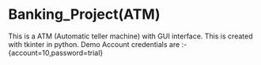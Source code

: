 # Banking_Project(ATM)
This is a ATM (Automatic teller machine) with GUI interface. This is created with tkinter in python. 
Demo Account credentials are :-{account=10,password=trial}
